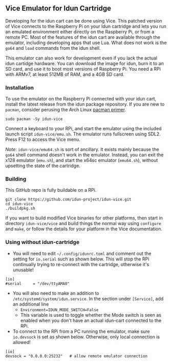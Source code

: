 ## Vice Emulator for Idun Cartridge

Developing for the idun cart can be done using Vice. This patched version of Vice connects to the Raspberry Pi on your Idun cartridge and lets you run an emulated environment either directly on the Raspberry Pi, or from a remote PC. Most of the features of the idun cart are available through the emulator, including developing apps that use Lua. What does not work is the `go64` and `load` commands from the idun shell.

This emulator can also work for development even if you lack the actual idun cartidge hardware. You can download the image for idun, burn it to an SD card, and use it to boot most versions of Raspberry Pi. You need a RPi with ARMv7, at least 512MB of RAM, and a 4GB SD card.

### Installation

To use the emulator on the Raspberry Pi connected with your idun cart, install the latest release from the idun package repository. If you are new to `pacman`, consider perusing the Arch Linux [pacman primer](https://wiki.archlinux.org/title/Pacman).

```
sudo pacman -Sy idun-vice
```

Connect a keyboard to your RPi, and start the emulator using the included launch script `idun-vice/emu.sh`. The emulator runs fullscreen using SDL2. Press F12 to access the Vice menu.

_Note_: `idun-vice/emu64.sh` is sort of ancillary. It exists mainly because the `go64` shell command doesn't work in the emulator. Instead, you can exit the x128 emulator (`emu.sh`), and start the x64sc emulator (`emu64.sh`), without upsetting the state of the cartridge.

### Building

This GitHub repo is fully buildable on a RPi.
```
git clone https://github.com/idun-project/idun-vice.git
cd idun-vice
./buildpkg.sh
```

If you want to build modified Vice binaries for other platforms, then start in directory `idun-vice/vice` and build things the normal way using `configure` and `make`, or follow the details for your platform in the Vice documentation.

### Using without idun-cartridge

- You will need to edit `~/.config/idunrc.toml` and comment out the setting for `io.serial` such as shown below. This will stop the RPi continually trying to re-connect with the cartridge, otherwise it's unusable!
```
[io]
#serial 	= "/dev/ttyAMA0"
```
- You will also need to make an addition to `/etc/systemd/system/idun.service`. In the section under `[Service]`, add an additional line
    + `Environment=IDUN_MODE_SWITCH=False`
    + This variable is used to toggle whether the Mode switch is seen as enabled when you don't have an actual idun-cart connected to the RPi.
- To connect to the RPi from a PC running the emulator, make sure `io.devsock` is set as shown below. Otherwise, only local connection is allowed!
```
[io]
devsock = "0.0.0.0:25232"	# allow remote emulator connection
```
